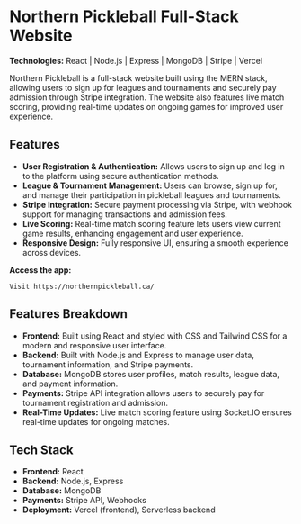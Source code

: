 # Northern Pickleball Full-Stack Website

**Technologies:** React | Node.js | Express | MongoDB | Stripe | Vercel

Northern Pickleball is a full-stack website built using the MERN stack, allowing users to sign up for leagues and tournaments and securely pay admission through Stripe integration. The website also features live match scoring, providing real-time updates on ongoing games for improved user experience.

## Features

- **User Registration & Authentication:** Allows users to sign up and log in to the platform using secure authentication methods.
- **League & Tournament Management:** Users can browse, sign up for, and manage their participation in pickleball leagues and tournaments.
- **Stripe Integration:** Secure payment processing via Stripe, with webhook support for managing transactions and admission fees.
- **Live Scoring:** Real-time match scoring feature lets users view current game results, enhancing engagement and user experience.
- **Responsive Design:** Fully responsive UI, ensuring a smooth experience across devices.

 **Access the app:**

    Visit https://northernpickleball.ca/

## Features Breakdown

- **Frontend:** Built using React and styled with CSS and Tailwind CSS for a modern and responsive user interface.
- **Backend:** Built with Node.js and Express to manage user data, tournament information, and Stripe payments.
- **Database:** MongoDB stores user profiles, match results, league data, and payment information.
- **Payments:** Stripe API integration allows users to securely pay for tournament registration and admission.
- **Real-Time Updates:** Live match scoring feature using Socket.IO ensures real-time updates for ongoing matches.
  
## Tech Stack

- **Frontend:** React
- **Backend:** Node.js, Express
- **Database:** MongoDB
- **Payments:** Stripe API, Webhooks
- **Deployment:** Vercel (frontend), Serverless backend
